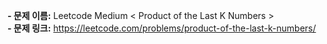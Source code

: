 **- 문제 이름:** Leetcode Medium < Product of the Last K Numbers >  
**- 문제 링크:** https://leetcode.com/problems/product-of-the-last-k-numbers/
